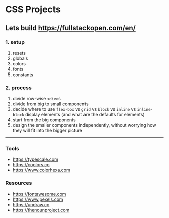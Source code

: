 # CSS Projects

## Lets build https://fullstackopen.com/en/

### 1. setup

1. resets
2. globals
3. colors
4. fonts
5. constants

### 2. process

1. divide row-wise `<div>`s
1. divide from big to small components
1. decide where to use `flex-box` vs `grid` vs `block` vs `inline` vs `inline-block` display elements (and what are the defaults for elements)
1. start from the big components
1. design the smaller components independently, without worrying how they will fit into the bigger picture

---

### Tools

- https://typescale.com
- https://coolors.co
- https://www.colorhexa.com

### Resources

- https://fontawesome.com
- https://www.pexels.com
- https://undraw.co
- https://thenounproject.com
